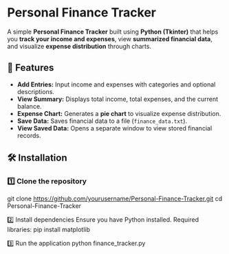 # Personal Finance Tracker

A simple **Personal Finance Tracker** built using **Python (Tkinter)** that helps you **track your income and expenses**, view **summarized financial data**, and visualize **expense distribution** through charts.

## 📌 Features
- **Add Entries:** Input income and expenses with categories and optional descriptions.
- **View Summary:** Displays total income, total expenses, and the current balance.
- **Expense Chart:** Generates a **pie chart** to visualize expense distribution.
- **Save Data:** Saves financial data to a file (`finance_data.txt`).
- **View Saved Data:** Opens a separate window to view stored financial records.

## 🛠️ Installation

### 1️⃣ Clone the repository
git clone https://github.com/yourusername/Personal-Finance-Tracker.git
cd Personal-Finance-Tracker

2️⃣ Install dependencies
Ensure you have Python installed. Required libraries:
pip install matplotlib

3️⃣ Run the application
python finance_tracker.py
